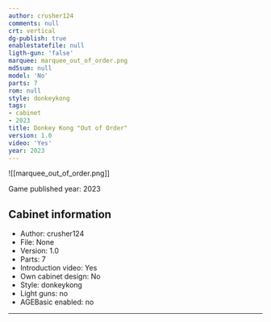 ```yaml
---
author: crusher124
comments: null
crt: vertical
dg-publish: true
enablestatefile: null
ligth-gun: 'false'
marquee: marquee_out_of_order.png
md5sum: null
model: 'No'
parts: 7
rom: null
style: donkeykong
tags:
- cabinet
- 2023
title: Donkey Kong "Out of Order"
version: 1.0
video: 'Yes'
year: 2023
---
```


![[marquee_out_of_order.png]]

Game published year: 2023

## Cabinet information

- Author: crusher124
- File: None
- Version: 1.0
- Parts: 7
- Introduction video: Yes
- Own cabinet design: No
- Style: donkeykong
- Light guns: no
- AGEBasic enabled: no

---
